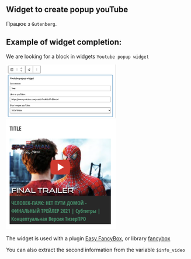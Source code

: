 ## Widget to create popup youTube

Працює з `Gutenberg`.

## Example of widget completion:

We are looking for a block in widgets `Youtube popup widget`

<img src="./example_1.png" width="300" >
<img src="./example_2.png" width="300" >

The widget is used with a plugin [Easy FancyBox](https://ru.wordpress.org/plugins/easy-fancybox/),
or library [fancybox](http://fancybox.net)

You can also extract the second information from the variable `$info_video`